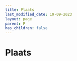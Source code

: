 ```yaml
---
title: Plaats
last_modified_date: 19-09-2023
layout: page
parent: P
has_children: false
---
```


Plaats
======

